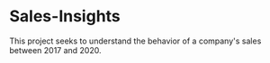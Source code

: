 # Sales-Insights
This project seeks to understand the behavior of a company's sales between 2017 and 2020.

